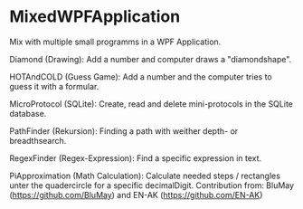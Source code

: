 # MixedWPFApplication
Mix with multiple small programms in a WPF Application.

Diamond (Drawing):
Add a number and computer draws a "diamondshape".

HOTAndCOLD (Guess Game):
Add a number and the computer tries to guess it with a formular.

MicroProtocol (SQLite):
Create, read and delete mini-protocols in the SQLite database.

PathFinder (Rekursion):
Finding a path with weither depth- or breadthsearch.

RegexFinder (Regex-Expression):
Find a specific expression in text.

PiApproximation (Math Calculation):
Calculate needed steps / rectangles unter the quadercircle for a specific decimalDigit.
Contribution from: BluMay (https://github.com/BluMay) and EN-AK (https://github.com/EN-AK) 
